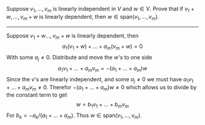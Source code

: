 Suppose $v_1, \dots, v_m$ is linearly independent in $V$ and $w \in V$. Prove that if $v_1 + w, \dots, v_m + w$ is linearly dependent, then $w \in \text{span}(v_1,\dots,v_m)$.

---

Suppose $v_1+w\dots,v_m+w$ is linearly dependent, then
$$
a_1(v_1+w) + \dots + a_m(v_m+w) = 0
$$
With some $a_j \ne 0$. Distribute and move the $w$'s to one side
$$
a_1v_1 + \dots + a_mv_m = -(a_1+\dots+a_m)w
$$
Since the $v$'s are linearly independent, and some $a_j \ne 0$ we must have $a_1v_1 + \dots + a_mv_m \ne 0$. Therefor $-(a_1+\dots+a_m)w \ne 0$ which allows us to divide by the constant term to get
$$
w = b_1v_1 + \dots + b_m v_m 
$$
For $b_k = -a_k/(a_1 + \dots + a_m)$. Thus $w \in \text{span}(v_1,\dots,v_m)$.

